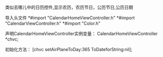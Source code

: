 类似去哪儿中的日历控件,显示农历，农历节日，公历节日,公历日期 

导入头文件 
*#import "CalendarHomeViewController.h" 
*#import "CalendarViewController.h" 
*#import "Color.h" 

声明CalendarHomeViewController实例变量： 
CalendarHomeViewController *chvc; 

初始化方法： 
[chvc setAirPlaneToDay:365 ToDateforString:nil];
